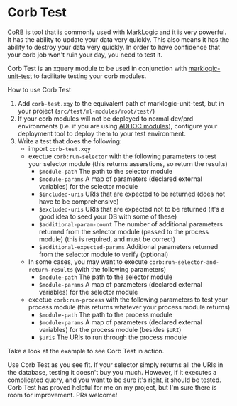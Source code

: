 # Corb Test

[CoRB](https://github.com/marklogic-community/corb2) is tool that is commonly used with MarkLogic and it is very powerful.  It has the ability to update your data very quickly.  This also means it has the ability to destroy your data very quickly.  In order to have confidence that your corb job won't ruin your day, you need to test it.

Corb Test is an xquery module to be used in conjunction with [marklogic-unit-test](https://github.com/marklogic-community/marklogic-unit-test) to facilitate testing your corb modules.

How to use Corb Test
1. Add ```corb-test.xqy``` to the equivalent path of marklogic-unit-test, but in your project (```src/test/ml-modules/root/test/```)
2. If your corb modules will not be deployed to normal dev/prd environments (i.e. if you are using [ADHOC modules](https://github.com/marklogic-community/corb2#adhoc-modules)), configure your deployment tool to deploy them to your test environment.
3. Write a test that does the following:
    - import ```corb-test.xqy```
    - exectue ```corb:run-selector``` with the following parameters to test your selector module (this returns asserstions, so return the results)
        -  ```$module-path``` The path to the selector module
        -  ```$module-params``` A map of parameters (declared external variables) for the selector module
        -  ```$included-uris``` URIs that are expected to be returned (does not have to be comprehensive)
        -  ```$excluded-uris``` URIs that are expected not to be returned (it's a good idea to seed your DB with some of these)
        -  ```$additional-param-count``` The number of additional parameters returned from the selector module (passed to the process module) (this is required, and must be correct)
        -  ```$additional-expected-params``` Additional parameters returned from the selector module to verify (optional)
    - In some cases, you may want to execute ```corb:run-selector-and-return-results``` (with the following parameters)
        -  ```$module-path``` The path to the selector module
        -  ```$module-params``` A map of parameters (declared external variables) for the selector module
    - exectue ```corb:run-process``` with the following parameters to test your process module (this returns whatever your process module returns)
        -  ```$module-path``` The path to the process module
        -  ```$module-params``` A map of parameters (declared external variables) for the process module (besides ```$URI```)
        -  ```$uris``` The URIs to run through the process module

Take a look at the example to see Corb Test in action.

Use Corb Test as you see fit.  If your selector simply returns all the URIs in the database, testing it doesn't buy you much.  However, if it executes a complicated query, and you want to be sure it's right, it should be tested.  Corb Test has proved helpful for me on my project, but I'm sure there is room for improvement.  PRs welcome!
